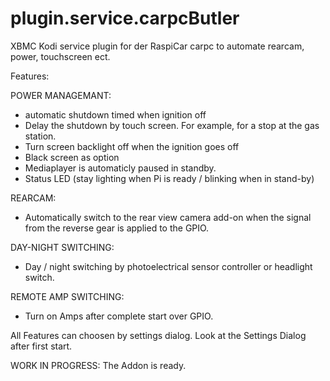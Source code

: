 # plugin.service.carpcButler
XBMC Kodi service plugin for der RaspiCar carpc to automate rearcam, power, touchscreen ect.

Features:

POWER MANAGEMANT:
- automatic shutdown timed when ignition off
- Delay the shutdown by touch screen. For example, for a stop at the gas station.
- Turn screen backlight off when the ignition goes off
- Black screen as option
- Mediaplayer is automaticly paused in standby.
- Status LED (stay lighting when Pi is ready / blinking when in stand-by)

REARCAM:
- Automatically switch to the rear view camera add-on when the signal from the reverse gear is applied to the GPIO.

DAY-NIGHT SWITCHING:
- Day / night switching by photoelectrical sensor controller or headlight switch.

REMOTE AMP SWITCHING:
- Turn on Amps after complete start over GPIO.

All Features can choosen by settings dialog. Look at the Settings Dialog after first start.

WORK IN PROGRESS:
The Addon is ready.
